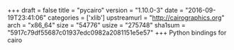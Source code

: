 +++
draft = false
title = "pycairo"
version = "1.10.0-3"
date = "2016-09-19T23:41:06"
categories = ['xlib']
upstreamurl = "http://cairographics.org"
arch = "x86_64"
size = "54776"
usize = "275748"
sha1sum = "5917c79df55687c01937edc0982a2081151e5e57"
+++
Python bindings for cairo